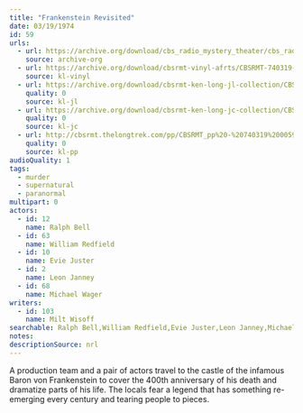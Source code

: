 ```yaml
---
title: "Frankenstein Revisited"
date: 03/19/1974
id: 59
urls: 
  - url: https://archive.org/download/cbs_radio_mystery_theater/cbs_radio_mystery_theater-0051-0100.zip/cbs_radio_mystery_theater-0051-0100%2Fcbsrmt_0059_frankenstein_revisited.mp3
    source: archive-org
  - url: https://archive.org/download/cbsrmt-vinyl-afrts/CBSRMT-740319-0059-Frankenstein-Revisited_afrts.mp3
    source: kl-vinyl
  - url: https://archive.org/download/cbsrmt-ken-long-jl-collection/CBSRMT - 740319 0059 Frankenstein Revisited_jl.mp3
    quality: 0
    source: kl-jl
  - url: https://archive.org/download/cbsrmt-ken-long-jc-collection/CBSRMT - 740319 0059 Frankenstein Revisited vbr df hot_jc.mp3
    quality: 0
    source: kl-jc
  - url: http://cbsrmt.thelongtrek.com/pp/CBSRMT_pp%20-%20740319%200059%20Frankenstein%20Revisited.mp3
    quality: 0
    source: kl-pp
audioQuality: 1
tags: 
  - murder
  - supernatural
  - paranormal
multipart: 0
actors:  
  - id: 12
    name: Ralph Bell  
  - id: 63
    name: William Redfield  
  - id: 10
    name: Evie Juster  
  - id: 2
    name: Leon Janney  
  - id: 68
    name: Michael Wager
writers:  
  - id: 103
    name: Milt Wisoff
searchable: Ralph Bell,William Redfield,Evie Juster,Leon Janney,Michael Wager Milt Wisoff
notes: 
descriptionSource: nrl
---
```

A production team and a pair of actors travel to the castle of the infamous Baron von Frankenstein to cover the 400th anniversary of his death and dramatize parts of his life. The locals fear a legend that has something re-emerging every century and tearing people to pieces.